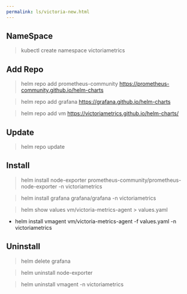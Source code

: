 ```yaml
---
permalink: ls/victoria-new.html
---
```


## NameSpace

> kubectl create namespace victoriametrics

## Add Repo

> helm repo add prometheus-community https://prometheus-community.github.io/helm-charts

> helm repo add grafana https://grafana.github.io/helm-charts

> helm repo add vm https://victoriametrics.github.io/helm-charts/

## Update

> helm repo update

## Install 

> helm install node-exporter prometheus-community/prometheus-node-exporter -n victoriametrics

> helm install grafana grafana/grafana -n victoriametrics

> helm show values vm/victoria-metrics-agent > values.yaml
  - helm install vmagent vm/victoria-metrics-agent -f values.yaml -n victoriametrics

## Uninstall

> helm delete grafana

> helm uninstall node-exporter

> helm uninstall vmagent -n victoriametrics
